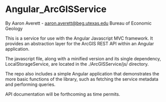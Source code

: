 # Angular_ArcGISService

By Aaron Averett - aaron.averett@beg.utexas.edu
Bureau of Economic Geology

This is a service for use with the Angular Javascript MVC framework.  It provides an abstraction layer for the ArcGIS REST API within an Angular application.  

The javascript file, along with a minified version and its single dependency, LocalStorageService, are located in the ./ArcGISService/js/ directory.



The repo also includes a simple Angular application that demonstrates the more basic functions of the library, such as fetching the service metadata and performing queries.

API documentation will be forthcoming as time permits.
